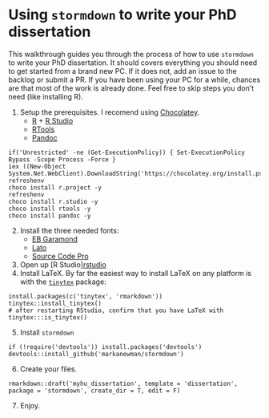 # Using `stormdown` to write your PhD dissertation

This walkthrough guides you through the process of how to use `stormdown` to write your PhD dissertation.
It should covers everything you should need to get started from a brand new PC.
If it does not, add an issue to the backlog or submit a PR.
If you have been using your PC for a while, chances are that most of the work is already done.
Feel free to skip steps you don't need (like installing R).


01. Setup the prerequisites.
    I recomend using [Chocolatey](https://chocolatey.org/install).
    * [R](https://cran.r-project.org/bin/windows/base/) + [R Studio](https://www.rstudio.com/products/rstudio/download/)
    * [RTools](https://cran.r-project.org/bin/windows/Rtools/)
    * [Pandoc](https://pandoc.org)
```{ps1}
if('Unrestricted' -ne (Get-ExecutionPolicy)) { Set-ExecutionPolicy Bypass -Scope Process -Force }
iex ((New-Object System.Net.WebClient).DownloadString('https://chocolatey.org/install.ps1'))
refreshenv
choco install r.project -y
refreshenv
choco install r.studio -y
choco install rtools -y
choco install pandoc -y
```
02. Install the three needed fonts:
    * [EB Garamond](https://www.ctan.org/tex-archive/fonts/ebgaramond)
    * [Lato](https://www.ctan.org/tex-archive/fonts/lato)
    * [Source Code Pro](https://tug.org/FontCatalogue/sourcecodepro)
03. Open up [R Studio][rstudio](https://www.rstudio.com/)
04. Install LaTeX.
    By far the easiest way to install LaTeX on any platform is with the [`tinytex`](https://yihui.name/tinytex/) package:
```{r}
install.packages(c('tinytex', 'rmarkdown'))
tinytex::install_tinytex()
# after restarting RStudio, confirm that you have LaTeX with 
tinytex:::is_tinytex()
```
05. Install `stormdown`
```{r}
if (!require('devtools')) install.packages('devtools')
devtools::install_github('markanewman/stormdown')
```
06. Create your files.
```{r}
rmarkdown::draft('myhu_dissertation', template = 'dissertation', package = 'stormdown', create_dir = T, edit = F)
```
07. Enjoy.
